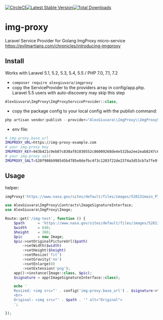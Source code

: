 [![CircleCI](https://circleci.com/gh/alexgiuvara/imgproxy.svg?style=shield&circle-token=6062641281699c0d10c0a5a4b8ff860c63af4ca5)](https://circleci.com/gh/alexgiuvara/imgproxy)[![Latest Stable Version](https://poser.pugx.org/alexgiuvara/imgproxy/v/stable)](https://packagist.org/packages/alexgiuvara/imgproxy)[![Total Downloads](https://poser.pugx.org/alexgiuvara/imgproxy/downloads)](https://packagist.org/packages/alexgiuvara/imgproxy)
# img-proxy

Laravel Service Provider for Golang ImgProxy micro-service https://evilmartians.com/chronicles/introducing-imgproxy

## Install
Works with Laravel 5.1, 5.2, 5.3, 5.4, 5.5 / PHP 7.0, 7.1, 7.2

- `composer require alexgiuvara/imgproxy`
- copy the ServiceProvider to the providers array in config/app.php. Laravel 5.5 users with  auto-discovery may skip this step
```php
AlexGiuvara\ImgProxy\ImgProxyServiceProvider::class,
```
- copy the package config to your local config with the publish command:
```php
php artisan vendor:publish --provider="AlexGiuvara\\ImgProxy\\ImgProxyServiceProvider"
```
- env file:
```bash
# img-proxy.base_url
IMGPROXY_URL=https://img-proxy-example.com
# your img-proxy key
IMGPROXY_KEY=943b421c9eb07c830af81030552c86009268de4e532ba2ee2eab8247c6da0881
# your img-proxy salt
IMGPROXY_SALT=520f986b998545b4785e0defbc4f3c1203f22de2374a3d53cb7a7fe9fea309c5
```

## Usage

helper:
```php
imgProxy('https://www.nasa.gov/sites/default/files/images/528131main_PIA13659_full.jpg', 640, 360)
```

```php
use AlexGiuvara\ImgProxy\Contracts\ImageSignatureInterface;
use AlexGiuvara\ImgProxy\Image;

Route::get('/img-test', function () {
    $path      = 'https://www.nasa.gov/sites/default/files/images/528131main_PIA13659_full.jpg';
    $width     = 640;
    $height    = 360;
    $pic       = new Image;
    $pic->setOriginalPictureUrl($path)
        ->setWidth($width)
        ->setHeight($height)
        ->setResize('fit')
        ->setGravity('no')
        ->setEnlarge(0)
        ->setExtension('png');
    app()->instance(Image::class, $pic);
    $signature = app(ImageSignatureInterface::class);

    echo '
    Resized: <img src="' . config('img-proxy.base_url') . $signature->take() . '" alt="Resized">
    <br>
    Original: <img src="' . $path . '" alt="Original">
    ';

});
```

